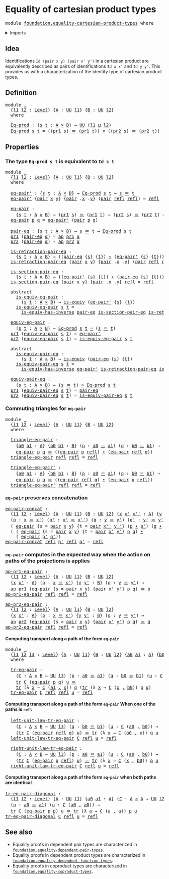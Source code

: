 # Equality of cartesian product types

<pre class="Agda"><a id="48" class="Keyword">module</a> <a id="55" href="foundation.equality-cartesian-product-types.html" class="Module">foundation.equality-cartesian-product-types</a> <a id="99" class="Keyword">where</a>
</pre>
<details><summary>Imports</summary>

<pre class="Agda"><a id="155" class="Keyword">open</a> <a id="160" class="Keyword">import</a> <a id="167" href="foundation.action-on-identifications-functions.html" class="Module">foundation.action-on-identifications-functions</a>
<a id="214" class="Keyword">open</a> <a id="219" class="Keyword">import</a> <a id="226" href="foundation.dependent-pair-types.html" class="Module">foundation.dependent-pair-types</a>
<a id="258" class="Keyword">open</a> <a id="263" class="Keyword">import</a> <a id="270" href="foundation.universe-levels.html" class="Module">foundation.universe-levels</a>

<a id="298" class="Keyword">open</a> <a id="303" class="Keyword">import</a> <a id="310" href="foundation-core.cartesian-product-types.html" class="Module">foundation-core.cartesian-product-types</a>
<a id="350" class="Keyword">open</a> <a id="355" class="Keyword">import</a> <a id="362" href="foundation-core.equivalences.html" class="Module">foundation-core.equivalences</a>
<a id="391" class="Keyword">open</a> <a id="396" class="Keyword">import</a> <a id="403" href="foundation-core.function-types.html" class="Module">foundation-core.function-types</a>
<a id="434" class="Keyword">open</a> <a id="439" class="Keyword">import</a> <a id="446" href="foundation-core.homotopies.html" class="Module">foundation-core.homotopies</a>
<a id="473" class="Keyword">open</a> <a id="478" class="Keyword">import</a> <a id="485" href="foundation-core.identity-types.html" class="Module">foundation-core.identity-types</a>
<a id="516" class="Keyword">open</a> <a id="521" class="Keyword">import</a> <a id="528" href="foundation-core.transport.html" class="Module">foundation-core.transport</a>
</pre>
</details>

## Idea

Identifications `Id (pair x y) (pair x' y')` in a cartesian product are
equivalently described as pairs of identifications `Id x x'` and `Id y y'`. This
provides us with a characterization of the identity type of cartesian product
types.

## Definition

<pre class="Agda"><a id="842" class="Keyword">module</a> <a id="849" href="foundation.equality-cartesian-product-types.html#849" class="Module">_</a>
  <a id="853" class="Symbol">{</a><a id="854" href="foundation.equality-cartesian-product-types.html#854" class="Bound">l1</a> <a id="857" href="foundation.equality-cartesian-product-types.html#857" class="Bound">l2</a> <a id="860" class="Symbol">:</a> <a id="862" href="Agda.Primitive.html#591" class="Postulate">Level</a><a id="867" class="Symbol">}</a> <a id="869" class="Symbol">{</a><a id="870" href="foundation.equality-cartesian-product-types.html#870" class="Bound">A</a> <a id="872" class="Symbol">:</a> <a id="874" href="Agda.Primitive.html#320" class="Primitive">UU</a> <a id="877" href="foundation.equality-cartesian-product-types.html#854" class="Bound">l1</a><a id="879" class="Symbol">}</a> <a id="881" class="Symbol">{</a><a id="882" href="foundation.equality-cartesian-product-types.html#882" class="Bound">B</a> <a id="884" class="Symbol">:</a> <a id="886" href="Agda.Primitive.html#320" class="Primitive">UU</a> <a id="889" href="foundation.equality-cartesian-product-types.html#857" class="Bound">l2</a><a id="891" class="Symbol">}</a>
  <a id="895" class="Keyword">where</a>

  <a id="904" href="foundation.equality-cartesian-product-types.html#904" class="Function">Eq-prod</a> <a id="912" class="Symbol">:</a> <a id="914" class="Symbol">(</a><a id="915" href="foundation.equality-cartesian-product-types.html#915" class="Bound">s</a> <a id="917" href="foundation.equality-cartesian-product-types.html#917" class="Bound">t</a> <a id="919" class="Symbol">:</a> <a id="921" href="foundation.equality-cartesian-product-types.html#870" class="Bound">A</a> <a id="923" href="foundation-core.cartesian-product-types.html#529" class="Function Operator">×</a> <a id="925" href="foundation.equality-cartesian-product-types.html#882" class="Bound">B</a><a id="926" class="Symbol">)</a> <a id="928" class="Symbol">→</a> <a id="930" href="Agda.Primitive.html#320" class="Primitive">UU</a> <a id="933" class="Symbol">(</a><a id="934" href="foundation.equality-cartesian-product-types.html#854" class="Bound">l1</a> <a id="937" href="Agda.Primitive.html#804" class="Primitive Operator">⊔</a> <a id="939" href="foundation.equality-cartesian-product-types.html#857" class="Bound">l2</a><a id="941" class="Symbol">)</a>
  <a id="945" href="foundation.equality-cartesian-product-types.html#904" class="Function">Eq-prod</a> <a id="953" href="foundation.equality-cartesian-product-types.html#953" class="Bound">s</a> <a id="955" href="foundation.equality-cartesian-product-types.html#955" class="Bound">t</a> <a id="957" class="Symbol">=</a> <a id="959" class="Symbol">((</a><a id="961" href="foundation.dependent-pair-types.html#603" class="Field">pr1</a> <a id="965" href="foundation.equality-cartesian-product-types.html#953" class="Bound">s</a><a id="966" class="Symbol">)</a> <a id="968" href="foundation-core.identity-types.html#5608" class="Function Operator">＝</a> <a id="970" class="Symbol">(</a><a id="971" href="foundation.dependent-pair-types.html#603" class="Field">pr1</a> <a id="975" href="foundation.equality-cartesian-product-types.html#955" class="Bound">t</a><a id="976" class="Symbol">))</a> <a id="979" href="foundation-core.cartesian-product-types.html#529" class="Function Operator">×</a> <a id="981" class="Symbol">((</a><a id="983" href="foundation.dependent-pair-types.html#615" class="Field">pr2</a> <a id="987" href="foundation.equality-cartesian-product-types.html#953" class="Bound">s</a><a id="988" class="Symbol">)</a> <a id="990" href="foundation-core.identity-types.html#5608" class="Function Operator">＝</a> <a id="992" class="Symbol">(</a><a id="993" href="foundation.dependent-pair-types.html#615" class="Field">pr2</a> <a id="997" href="foundation.equality-cartesian-product-types.html#955" class="Bound">t</a><a id="998" class="Symbol">))</a>
</pre>
## Properties

### The type `Eq-prod s t` is equivalent to `Id s t`

<pre class="Agda"><a id="1083" class="Keyword">module</a> <a id="1090" href="foundation.equality-cartesian-product-types.html#1090" class="Module">_</a>
  <a id="1094" class="Symbol">{</a><a id="1095" href="foundation.equality-cartesian-product-types.html#1095" class="Bound">l1</a> <a id="1098" href="foundation.equality-cartesian-product-types.html#1098" class="Bound">l2</a> <a id="1101" class="Symbol">:</a> <a id="1103" href="Agda.Primitive.html#591" class="Postulate">Level</a><a id="1108" class="Symbol">}</a> <a id="1110" class="Symbol">{</a><a id="1111" href="foundation.equality-cartesian-product-types.html#1111" class="Bound">A</a> <a id="1113" class="Symbol">:</a> <a id="1115" href="Agda.Primitive.html#320" class="Primitive">UU</a> <a id="1118" href="foundation.equality-cartesian-product-types.html#1095" class="Bound">l1</a><a id="1120" class="Symbol">}</a> <a id="1122" class="Symbol">{</a><a id="1123" href="foundation.equality-cartesian-product-types.html#1123" class="Bound">B</a> <a id="1125" class="Symbol">:</a> <a id="1127" href="Agda.Primitive.html#320" class="Primitive">UU</a> <a id="1130" href="foundation.equality-cartesian-product-types.html#1098" class="Bound">l2</a><a id="1132" class="Symbol">}</a>
  <a id="1136" class="Keyword">where</a>

  <a id="1145" href="foundation.equality-cartesian-product-types.html#1145" class="Function">eq-pair&#39;</a> <a id="1154" class="Symbol">:</a> <a id="1156" class="Symbol">{</a><a id="1157" href="foundation.equality-cartesian-product-types.html#1157" class="Bound">s</a> <a id="1159" href="foundation.equality-cartesian-product-types.html#1159" class="Bound">t</a> <a id="1161" class="Symbol">:</a> <a id="1163" href="foundation.equality-cartesian-product-types.html#1111" class="Bound">A</a> <a id="1165" href="foundation-core.cartesian-product-types.html#529" class="Function Operator">×</a> <a id="1167" href="foundation.equality-cartesian-product-types.html#1123" class="Bound">B</a><a id="1168" class="Symbol">}</a> <a id="1170" class="Symbol">→</a> <a id="1172" href="foundation.equality-cartesian-product-types.html#904" class="Function">Eq-prod</a> <a id="1180" href="foundation.equality-cartesian-product-types.html#1157" class="Bound">s</a> <a id="1182" href="foundation.equality-cartesian-product-types.html#1159" class="Bound">t</a> <a id="1184" class="Symbol">→</a> <a id="1186" href="foundation.equality-cartesian-product-types.html#1157" class="Bound">s</a> <a id="1188" href="foundation-core.identity-types.html#5608" class="Function Operator">＝</a> <a id="1190" href="foundation.equality-cartesian-product-types.html#1159" class="Bound">t</a>
  <a id="1194" href="foundation.equality-cartesian-product-types.html#1145" class="Function">eq-pair&#39;</a> <a id="1203" class="Symbol">{</a><a id="1204" href="foundation.dependent-pair-types.html#586" class="InductiveConstructor">pair</a> <a id="1209" href="foundation.equality-cartesian-product-types.html#1209" class="Bound">x</a> <a id="1211" href="foundation.equality-cartesian-product-types.html#1211" class="Bound">y</a><a id="1212" class="Symbol">}</a> <a id="1214" class="Symbol">{</a><a id="1215" href="foundation.dependent-pair-types.html#586" class="InductiveConstructor">pair</a> <a id="1220" class="DottedPattern Symbol">.</a><a id="1221" href="foundation.equality-cartesian-product-types.html#1209" class="DottedPattern Bound">x</a> <a id="1223" class="DottedPattern Symbol">.</a><a id="1224" href="foundation.equality-cartesian-product-types.html#1211" class="DottedPattern Bound">y</a><a id="1225" class="Symbol">}</a> <a id="1227" class="Symbol">(</a><a id="1228" href="foundation.dependent-pair-types.html#586" class="InductiveConstructor">pair</a> <a id="1233" href="foundation-core.identity-types.html#5591" class="InductiveConstructor">refl</a> <a id="1238" href="foundation-core.identity-types.html#5591" class="InductiveConstructor">refl</a><a id="1242" class="Symbol">)</a> <a id="1244" class="Symbol">=</a> <a id="1246" href="foundation-core.identity-types.html#5591" class="InductiveConstructor">refl</a>

  <a id="1254" href="foundation.equality-cartesian-product-types.html#1254" class="Function">eq-pair</a> <a id="1262" class="Symbol">:</a>
    <a id="1268" class="Symbol">{</a><a id="1269" href="foundation.equality-cartesian-product-types.html#1269" class="Bound">s</a> <a id="1271" href="foundation.equality-cartesian-product-types.html#1271" class="Bound">t</a> <a id="1273" class="Symbol">:</a> <a id="1275" href="foundation.equality-cartesian-product-types.html#1111" class="Bound">A</a> <a id="1277" href="foundation-core.cartesian-product-types.html#529" class="Function Operator">×</a> <a id="1279" href="foundation.equality-cartesian-product-types.html#1123" class="Bound">B</a><a id="1280" class="Symbol">}</a> <a id="1282" class="Symbol">→</a> <a id="1284" class="Symbol">(</a><a id="1285" href="foundation.dependent-pair-types.html#603" class="Field">pr1</a> <a id="1289" href="foundation.equality-cartesian-product-types.html#1269" class="Bound">s</a><a id="1290" class="Symbol">)</a> <a id="1292" href="foundation-core.identity-types.html#5608" class="Function Operator">＝</a> <a id="1294" class="Symbol">(</a><a id="1295" href="foundation.dependent-pair-types.html#603" class="Field">pr1</a> <a id="1299" href="foundation.equality-cartesian-product-types.html#1271" class="Bound">t</a><a id="1300" class="Symbol">)</a> <a id="1302" class="Symbol">→</a> <a id="1304" class="Symbol">(</a><a id="1305" href="foundation.dependent-pair-types.html#615" class="Field">pr2</a> <a id="1309" href="foundation.equality-cartesian-product-types.html#1269" class="Bound">s</a><a id="1310" class="Symbol">)</a> <a id="1312" href="foundation-core.identity-types.html#5608" class="Function Operator">＝</a> <a id="1314" class="Symbol">(</a><a id="1315" href="foundation.dependent-pair-types.html#615" class="Field">pr2</a> <a id="1319" href="foundation.equality-cartesian-product-types.html#1271" class="Bound">t</a><a id="1320" class="Symbol">)</a> <a id="1322" class="Symbol">→</a> <a id="1324" href="foundation.equality-cartesian-product-types.html#1269" class="Bound">s</a> <a id="1326" href="foundation-core.identity-types.html#5608" class="Function Operator">＝</a> <a id="1328" href="foundation.equality-cartesian-product-types.html#1271" class="Bound">t</a>
  <a id="1332" href="foundation.equality-cartesian-product-types.html#1254" class="Function">eq-pair</a> <a id="1340" href="foundation.equality-cartesian-product-types.html#1340" class="Bound">p</a> <a id="1342" href="foundation.equality-cartesian-product-types.html#1342" class="Bound">q</a> <a id="1344" class="Symbol">=</a> <a id="1346" href="foundation.equality-cartesian-product-types.html#1145" class="Function">eq-pair&#39;</a> <a id="1355" class="Symbol">(</a><a id="1356" href="foundation.dependent-pair-types.html#586" class="InductiveConstructor">pair</a> <a id="1361" href="foundation.equality-cartesian-product-types.html#1340" class="Bound">p</a> <a id="1363" href="foundation.equality-cartesian-product-types.html#1342" class="Bound">q</a><a id="1364" class="Symbol">)</a>

  <a id="1369" href="foundation.equality-cartesian-product-types.html#1369" class="Function">pair-eq</a> <a id="1377" class="Symbol">:</a> <a id="1379" class="Symbol">{</a><a id="1380" href="foundation.equality-cartesian-product-types.html#1380" class="Bound">s</a> <a id="1382" href="foundation.equality-cartesian-product-types.html#1382" class="Bound">t</a> <a id="1384" class="Symbol">:</a> <a id="1386" href="foundation.equality-cartesian-product-types.html#1111" class="Bound">A</a> <a id="1388" href="foundation-core.cartesian-product-types.html#529" class="Function Operator">×</a> <a id="1390" href="foundation.equality-cartesian-product-types.html#1123" class="Bound">B</a><a id="1391" class="Symbol">}</a> <a id="1393" class="Symbol">→</a> <a id="1395" href="foundation.equality-cartesian-product-types.html#1380" class="Bound">s</a> <a id="1397" href="foundation-core.identity-types.html#5608" class="Function Operator">＝</a> <a id="1399" href="foundation.equality-cartesian-product-types.html#1382" class="Bound">t</a> <a id="1401" class="Symbol">→</a> <a id="1403" href="foundation.equality-cartesian-product-types.html#904" class="Function">Eq-prod</a> <a id="1411" href="foundation.equality-cartesian-product-types.html#1380" class="Bound">s</a> <a id="1413" href="foundation.equality-cartesian-product-types.html#1382" class="Bound">t</a>
  <a id="1417" href="foundation.dependent-pair-types.html#603" class="Field">pr1</a> <a id="1421" class="Symbol">(</a><a id="1422" href="foundation.equality-cartesian-product-types.html#1369" class="Function">pair-eq</a> <a id="1430" href="foundation.equality-cartesian-product-types.html#1430" class="Bound">α</a><a id="1431" class="Symbol">)</a> <a id="1433" class="Symbol">=</a> <a id="1435" href="foundation.action-on-identifications-functions.html#768" class="Function">ap</a> <a id="1438" href="foundation.dependent-pair-types.html#603" class="Field">pr1</a> <a id="1442" href="foundation.equality-cartesian-product-types.html#1430" class="Bound">α</a>
  <a id="1446" href="foundation.dependent-pair-types.html#615" class="Field">pr2</a> <a id="1450" class="Symbol">(</a><a id="1451" href="foundation.equality-cartesian-product-types.html#1369" class="Function">pair-eq</a> <a id="1459" href="foundation.equality-cartesian-product-types.html#1459" class="Bound">α</a><a id="1460" class="Symbol">)</a> <a id="1462" class="Symbol">=</a> <a id="1464" href="foundation.action-on-identifications-functions.html#768" class="Function">ap</a> <a id="1467" href="foundation.dependent-pair-types.html#615" class="Field">pr2</a> <a id="1471" href="foundation.equality-cartesian-product-types.html#1459" class="Bound">α</a>

  <a id="1476" href="foundation.equality-cartesian-product-types.html#1476" class="Function">is-retraction-pair-eq</a> <a id="1498" class="Symbol">:</a>
    <a id="1504" class="Symbol">{</a><a id="1505" href="foundation.equality-cartesian-product-types.html#1505" class="Bound">s</a> <a id="1507" href="foundation.equality-cartesian-product-types.html#1507" class="Bound">t</a> <a id="1509" class="Symbol">:</a> <a id="1511" href="foundation.equality-cartesian-product-types.html#1111" class="Bound">A</a> <a id="1513" href="foundation-core.cartesian-product-types.html#529" class="Function Operator">×</a> <a id="1515" href="foundation.equality-cartesian-product-types.html#1123" class="Bound">B</a><a id="1516" class="Symbol">}</a> <a id="1518" class="Symbol">→</a> <a id="1520" class="Symbol">((</a><a id="1522" href="foundation.equality-cartesian-product-types.html#1369" class="Function">pair-eq</a> <a id="1530" class="Symbol">{</a><a id="1531" href="foundation.equality-cartesian-product-types.html#1505" class="Bound">s</a><a id="1532" class="Symbol">}</a> <a id="1534" class="Symbol">{</a><a id="1535" href="foundation.equality-cartesian-product-types.html#1507" class="Bound">t</a><a id="1536" class="Symbol">})</a> <a id="1539" href="foundation-core.function-types.html#440" class="Function Operator">∘</a> <a id="1541" class="Symbol">(</a><a id="1542" href="foundation.equality-cartesian-product-types.html#1145" class="Function">eq-pair&#39;</a> <a id="1551" class="Symbol">{</a><a id="1552" href="foundation.equality-cartesian-product-types.html#1505" class="Bound">s</a><a id="1553" class="Symbol">}</a> <a id="1555" class="Symbol">{</a><a id="1556" href="foundation.equality-cartesian-product-types.html#1507" class="Bound">t</a><a id="1557" class="Symbol">}))</a> <a id="1561" href="foundation-core.homotopies.html#2268" class="Function Operator">~</a> <a id="1563" href="foundation-core.function-types.html#307" class="Function">id</a>
  <a id="1568" href="foundation.equality-cartesian-product-types.html#1476" class="Function">is-retraction-pair-eq</a> <a id="1590" class="Symbol">{</a><a id="1591" href="foundation.dependent-pair-types.html#586" class="InductiveConstructor">pair</a> <a id="1596" href="foundation.equality-cartesian-product-types.html#1596" class="Bound">x</a> <a id="1598" href="foundation.equality-cartesian-product-types.html#1598" class="Bound">y</a><a id="1599" class="Symbol">}</a> <a id="1601" class="Symbol">{</a><a id="1602" href="foundation.dependent-pair-types.html#586" class="InductiveConstructor">pair</a> <a id="1607" class="DottedPattern Symbol">.</a><a id="1608" href="foundation.equality-cartesian-product-types.html#1596" class="DottedPattern Bound">x</a> <a id="1610" class="DottedPattern Symbol">.</a><a id="1611" href="foundation.equality-cartesian-product-types.html#1598" class="DottedPattern Bound">y</a><a id="1612" class="Symbol">}</a> <a id="1614" class="Symbol">(</a><a id="1615" href="foundation.dependent-pair-types.html#586" class="InductiveConstructor">pair</a> <a id="1620" href="foundation-core.identity-types.html#5591" class="InductiveConstructor">refl</a> <a id="1625" href="foundation-core.identity-types.html#5591" class="InductiveConstructor">refl</a><a id="1629" class="Symbol">)</a> <a id="1631" class="Symbol">=</a> <a id="1633" href="foundation-core.identity-types.html#5591" class="InductiveConstructor">refl</a>

  <a id="1641" href="foundation.equality-cartesian-product-types.html#1641" class="Function">is-section-pair-eq</a> <a id="1660" class="Symbol">:</a>
    <a id="1666" class="Symbol">{</a><a id="1667" href="foundation.equality-cartesian-product-types.html#1667" class="Bound">s</a> <a id="1669" href="foundation.equality-cartesian-product-types.html#1669" class="Bound">t</a> <a id="1671" class="Symbol">:</a> <a id="1673" href="foundation.equality-cartesian-product-types.html#1111" class="Bound">A</a> <a id="1675" href="foundation-core.cartesian-product-types.html#529" class="Function Operator">×</a> <a id="1677" href="foundation.equality-cartesian-product-types.html#1123" class="Bound">B</a><a id="1678" class="Symbol">}</a> <a id="1680" class="Symbol">→</a> <a id="1682" class="Symbol">((</a><a id="1684" href="foundation.equality-cartesian-product-types.html#1145" class="Function">eq-pair&#39;</a> <a id="1693" class="Symbol">{</a><a id="1694" href="foundation.equality-cartesian-product-types.html#1667" class="Bound">s</a><a id="1695" class="Symbol">}</a> <a id="1697" class="Symbol">{</a><a id="1698" href="foundation.equality-cartesian-product-types.html#1669" class="Bound">t</a><a id="1699" class="Symbol">})</a> <a id="1702" href="foundation-core.function-types.html#440" class="Function Operator">∘</a> <a id="1704" class="Symbol">(</a><a id="1705" href="foundation.equality-cartesian-product-types.html#1369" class="Function">pair-eq</a> <a id="1713" class="Symbol">{</a><a id="1714" href="foundation.equality-cartesian-product-types.html#1667" class="Bound">s</a><a id="1715" class="Symbol">}</a> <a id="1717" class="Symbol">{</a><a id="1718" href="foundation.equality-cartesian-product-types.html#1669" class="Bound">t</a><a id="1719" class="Symbol">}))</a> <a id="1723" href="foundation-core.homotopies.html#2268" class="Function Operator">~</a> <a id="1725" href="foundation-core.function-types.html#307" class="Function">id</a>
  <a id="1730" href="foundation.equality-cartesian-product-types.html#1641" class="Function">is-section-pair-eq</a> <a id="1749" class="Symbol">{</a><a id="1750" href="foundation.dependent-pair-types.html#586" class="InductiveConstructor">pair</a> <a id="1755" href="foundation.equality-cartesian-product-types.html#1755" class="Bound">x</a> <a id="1757" href="foundation.equality-cartesian-product-types.html#1757" class="Bound">y</a><a id="1758" class="Symbol">}</a> <a id="1760" class="Symbol">{</a><a id="1761" href="foundation.dependent-pair-types.html#586" class="InductiveConstructor">pair</a> <a id="1766" class="DottedPattern Symbol">.</a><a id="1767" href="foundation.equality-cartesian-product-types.html#1755" class="DottedPattern Bound">x</a> <a id="1769" class="DottedPattern Symbol">.</a><a id="1770" href="foundation.equality-cartesian-product-types.html#1757" class="DottedPattern Bound">y</a><a id="1771" class="Symbol">}</a> <a id="1773" href="foundation-core.identity-types.html#5591" class="InductiveConstructor">refl</a> <a id="1778" class="Symbol">=</a> <a id="1780" href="foundation-core.identity-types.html#5591" class="InductiveConstructor">refl</a>

  <a id="1788" class="Keyword">abstract</a>
    <a id="1801" href="foundation.equality-cartesian-product-types.html#1801" class="Function">is-equiv-eq-pair</a> <a id="1818" class="Symbol">:</a>
      <a id="1826" class="Symbol">(</a><a id="1827" href="foundation.equality-cartesian-product-types.html#1827" class="Bound">s</a> <a id="1829" href="foundation.equality-cartesian-product-types.html#1829" class="Bound">t</a> <a id="1831" class="Symbol">:</a> <a id="1833" href="foundation.equality-cartesian-product-types.html#1111" class="Bound">A</a> <a id="1835" href="foundation-core.cartesian-product-types.html#529" class="Function Operator">×</a> <a id="1837" href="foundation.equality-cartesian-product-types.html#1123" class="Bound">B</a><a id="1838" class="Symbol">)</a> <a id="1840" class="Symbol">→</a> <a id="1842" href="foundation-core.equivalences.html#1259" class="Function">is-equiv</a> <a id="1851" class="Symbol">(</a><a id="1852" href="foundation.equality-cartesian-product-types.html#1145" class="Function">eq-pair&#39;</a> <a id="1861" class="Symbol">{</a><a id="1862" href="foundation.equality-cartesian-product-types.html#1827" class="Bound">s</a><a id="1863" class="Symbol">}</a> <a id="1865" class="Symbol">{</a><a id="1866" href="foundation.equality-cartesian-product-types.html#1829" class="Bound">t</a><a id="1867" class="Symbol">})</a>
    <a id="1874" href="foundation.equality-cartesian-product-types.html#1801" class="Function">is-equiv-eq-pair</a> <a id="1891" href="foundation.equality-cartesian-product-types.html#1891" class="Bound">s</a> <a id="1893" href="foundation.equality-cartesian-product-types.html#1893" class="Bound">t</a> <a id="1895" class="Symbol">=</a>
      <a id="1903" href="foundation-core.equivalences.html#4304" class="Function">is-equiv-has-inverse</a> <a id="1924" href="foundation.equality-cartesian-product-types.html#1369" class="Function">pair-eq</a> <a id="1932" href="foundation.equality-cartesian-product-types.html#1641" class="Function">is-section-pair-eq</a> <a id="1951" href="foundation.equality-cartesian-product-types.html#1476" class="Function">is-retraction-pair-eq</a>

  <a id="1976" href="foundation.equality-cartesian-product-types.html#1976" class="Function">equiv-eq-pair</a> <a id="1990" class="Symbol">:</a>
    <a id="1996" class="Symbol">(</a><a id="1997" href="foundation.equality-cartesian-product-types.html#1997" class="Bound">s</a> <a id="1999" href="foundation.equality-cartesian-product-types.html#1999" class="Bound">t</a> <a id="2001" class="Symbol">:</a> <a id="2003" href="foundation.equality-cartesian-product-types.html#1111" class="Bound">A</a> <a id="2005" href="foundation-core.cartesian-product-types.html#529" class="Function Operator">×</a> <a id="2007" href="foundation.equality-cartesian-product-types.html#1123" class="Bound">B</a><a id="2008" class="Symbol">)</a> <a id="2010" class="Symbol">→</a> <a id="2012" href="foundation.equality-cartesian-product-types.html#904" class="Function">Eq-prod</a> <a id="2020" href="foundation.equality-cartesian-product-types.html#1997" class="Bound">s</a> <a id="2022" href="foundation.equality-cartesian-product-types.html#1999" class="Bound">t</a> <a id="2024" href="foundation-core.equivalences.html#1334" class="Function Operator">≃</a> <a id="2026" class="Symbol">(</a><a id="2027" href="foundation.equality-cartesian-product-types.html#1997" class="Bound">s</a> <a id="2029" href="foundation-core.identity-types.html#5608" class="Function Operator">＝</a> <a id="2031" href="foundation.equality-cartesian-product-types.html#1999" class="Bound">t</a><a id="2032" class="Symbol">)</a>
  <a id="2036" href="foundation.dependent-pair-types.html#603" class="Field">pr1</a> <a id="2040" class="Symbol">(</a><a id="2041" href="foundation.equality-cartesian-product-types.html#1976" class="Function">equiv-eq-pair</a> <a id="2055" href="foundation.equality-cartesian-product-types.html#2055" class="Bound">s</a> <a id="2057" href="foundation.equality-cartesian-product-types.html#2057" class="Bound">t</a><a id="2058" class="Symbol">)</a> <a id="2060" class="Symbol">=</a> <a id="2062" href="foundation.equality-cartesian-product-types.html#1145" class="Function">eq-pair&#39;</a>
  <a id="2073" href="foundation.dependent-pair-types.html#615" class="Field">pr2</a> <a id="2077" class="Symbol">(</a><a id="2078" href="foundation.equality-cartesian-product-types.html#1976" class="Function">equiv-eq-pair</a> <a id="2092" href="foundation.equality-cartesian-product-types.html#2092" class="Bound">s</a> <a id="2094" href="foundation.equality-cartesian-product-types.html#2094" class="Bound">t</a><a id="2095" class="Symbol">)</a> <a id="2097" class="Symbol">=</a> <a id="2099" href="foundation.equality-cartesian-product-types.html#1801" class="Function">is-equiv-eq-pair</a> <a id="2116" href="foundation.equality-cartesian-product-types.html#2092" class="Bound">s</a> <a id="2118" href="foundation.equality-cartesian-product-types.html#2094" class="Bound">t</a>

  <a id="2123" class="Keyword">abstract</a>
    <a id="2136" href="foundation.equality-cartesian-product-types.html#2136" class="Function">is-equiv-pair-eq</a> <a id="2153" class="Symbol">:</a>
      <a id="2161" class="Symbol">(</a><a id="2162" href="foundation.equality-cartesian-product-types.html#2162" class="Bound">s</a> <a id="2164" href="foundation.equality-cartesian-product-types.html#2164" class="Bound">t</a> <a id="2166" class="Symbol">:</a> <a id="2168" href="foundation.equality-cartesian-product-types.html#1111" class="Bound">A</a> <a id="2170" href="foundation-core.cartesian-product-types.html#529" class="Function Operator">×</a> <a id="2172" href="foundation.equality-cartesian-product-types.html#1123" class="Bound">B</a><a id="2173" class="Symbol">)</a> <a id="2175" class="Symbol">→</a> <a id="2177" href="foundation-core.equivalences.html#1259" class="Function">is-equiv</a> <a id="2186" class="Symbol">(</a><a id="2187" href="foundation.equality-cartesian-product-types.html#1369" class="Function">pair-eq</a> <a id="2195" class="Symbol">{</a><a id="2196" href="foundation.equality-cartesian-product-types.html#2162" class="Bound">s</a><a id="2197" class="Symbol">}</a> <a id="2199" class="Symbol">{</a><a id="2200" href="foundation.equality-cartesian-product-types.html#2164" class="Bound">t</a><a id="2201" class="Symbol">})</a>
    <a id="2208" href="foundation.equality-cartesian-product-types.html#2136" class="Function">is-equiv-pair-eq</a> <a id="2225" href="foundation.equality-cartesian-product-types.html#2225" class="Bound">s</a> <a id="2227" href="foundation.equality-cartesian-product-types.html#2227" class="Bound">t</a> <a id="2229" class="Symbol">=</a>
      <a id="2237" href="foundation-core.equivalences.html#4304" class="Function">is-equiv-has-inverse</a> <a id="2258" href="foundation.equality-cartesian-product-types.html#1145" class="Function">eq-pair&#39;</a> <a id="2267" href="foundation.equality-cartesian-product-types.html#1476" class="Function">is-retraction-pair-eq</a> <a id="2289" href="foundation.equality-cartesian-product-types.html#1641" class="Function">is-section-pair-eq</a>

  <a id="2311" href="foundation.equality-cartesian-product-types.html#2311" class="Function">equiv-pair-eq</a> <a id="2325" class="Symbol">:</a>
    <a id="2331" class="Symbol">(</a><a id="2332" href="foundation.equality-cartesian-product-types.html#2332" class="Bound">s</a> <a id="2334" href="foundation.equality-cartesian-product-types.html#2334" class="Bound">t</a> <a id="2336" class="Symbol">:</a> <a id="2338" href="foundation.equality-cartesian-product-types.html#1111" class="Bound">A</a> <a id="2340" href="foundation-core.cartesian-product-types.html#529" class="Function Operator">×</a> <a id="2342" href="foundation.equality-cartesian-product-types.html#1123" class="Bound">B</a><a id="2343" class="Symbol">)</a> <a id="2345" class="Symbol">→</a> <a id="2347" class="Symbol">(</a><a id="2348" href="foundation.equality-cartesian-product-types.html#2332" class="Bound">s</a> <a id="2350" href="foundation-core.identity-types.html#5608" class="Function Operator">＝</a> <a id="2352" href="foundation.equality-cartesian-product-types.html#2334" class="Bound">t</a><a id="2353" class="Symbol">)</a> <a id="2355" href="foundation-core.equivalences.html#1334" class="Function Operator">≃</a> <a id="2357" href="foundation.equality-cartesian-product-types.html#904" class="Function">Eq-prod</a> <a id="2365" href="foundation.equality-cartesian-product-types.html#2332" class="Bound">s</a> <a id="2367" href="foundation.equality-cartesian-product-types.html#2334" class="Bound">t</a>
  <a id="2371" href="foundation.dependent-pair-types.html#603" class="Field">pr1</a> <a id="2375" class="Symbol">(</a><a id="2376" href="foundation.equality-cartesian-product-types.html#2311" class="Function">equiv-pair-eq</a> <a id="2390" href="foundation.equality-cartesian-product-types.html#2390" class="Bound">s</a> <a id="2392" href="foundation.equality-cartesian-product-types.html#2392" class="Bound">t</a><a id="2393" class="Symbol">)</a> <a id="2395" class="Symbol">=</a> <a id="2397" href="foundation.equality-cartesian-product-types.html#1369" class="Function">pair-eq</a>
  <a id="2407" href="foundation.dependent-pair-types.html#615" class="Field">pr2</a> <a id="2411" class="Symbol">(</a><a id="2412" href="foundation.equality-cartesian-product-types.html#2311" class="Function">equiv-pair-eq</a> <a id="2426" href="foundation.equality-cartesian-product-types.html#2426" class="Bound">s</a> <a id="2428" href="foundation.equality-cartesian-product-types.html#2428" class="Bound">t</a><a id="2429" class="Symbol">)</a> <a id="2431" class="Symbol">=</a> <a id="2433" href="foundation.equality-cartesian-product-types.html#2136" class="Function">is-equiv-pair-eq</a> <a id="2450" href="foundation.equality-cartesian-product-types.html#2426" class="Bound">s</a> <a id="2452" href="foundation.equality-cartesian-product-types.html#2428" class="Bound">t</a>
</pre>
### Commuting triangles for `eq-pair`

<pre class="Agda"><a id="2506" class="Keyword">module</a> <a id="2513" href="foundation.equality-cartesian-product-types.html#2513" class="Module">_</a>
  <a id="2517" class="Symbol">{</a><a id="2518" href="foundation.equality-cartesian-product-types.html#2518" class="Bound">l1</a> <a id="2521" href="foundation.equality-cartesian-product-types.html#2521" class="Bound">l2</a> <a id="2524" class="Symbol">:</a> <a id="2526" href="Agda.Primitive.html#591" class="Postulate">Level</a><a id="2531" class="Symbol">}</a> <a id="2533" class="Symbol">{</a><a id="2534" href="foundation.equality-cartesian-product-types.html#2534" class="Bound">A</a> <a id="2536" class="Symbol">:</a> <a id="2538" href="Agda.Primitive.html#320" class="Primitive">UU</a> <a id="2541" href="foundation.equality-cartesian-product-types.html#2518" class="Bound">l1</a><a id="2543" class="Symbol">}</a> <a id="2545" class="Symbol">{</a><a id="2546" href="foundation.equality-cartesian-product-types.html#2546" class="Bound">B</a> <a id="2548" class="Symbol">:</a> <a id="2550" href="Agda.Primitive.html#320" class="Primitive">UU</a> <a id="2553" href="foundation.equality-cartesian-product-types.html#2521" class="Bound">l2</a><a id="2555" class="Symbol">}</a>
  <a id="2559" class="Keyword">where</a>

  <a id="2568" href="foundation.equality-cartesian-product-types.html#2568" class="Function">triangle-eq-pair</a> <a id="2585" class="Symbol">:</a>
    <a id="2591" class="Symbol">{</a><a id="2592" href="foundation.equality-cartesian-product-types.html#2592" class="Bound">a0</a> <a id="2595" href="foundation.equality-cartesian-product-types.html#2595" class="Bound">a1</a> <a id="2598" class="Symbol">:</a> <a id="2600" href="foundation.equality-cartesian-product-types.html#2534" class="Bound">A</a><a id="2601" class="Symbol">}</a> <a id="2603" class="Symbol">{</a><a id="2604" href="foundation.equality-cartesian-product-types.html#2604" class="Bound">b0</a> <a id="2607" href="foundation.equality-cartesian-product-types.html#2607" class="Bound">b1</a> <a id="2610" class="Symbol">:</a> <a id="2612" href="foundation.equality-cartesian-product-types.html#2546" class="Bound">B</a><a id="2613" class="Symbol">}</a> <a id="2615" class="Symbol">(</a><a id="2616" href="foundation.equality-cartesian-product-types.html#2616" class="Bound">p</a> <a id="2618" class="Symbol">:</a> <a id="2620" href="foundation.equality-cartesian-product-types.html#2592" class="Bound">a0</a> <a id="2623" href="foundation-core.identity-types.html#5608" class="Function Operator">＝</a> <a id="2625" href="foundation.equality-cartesian-product-types.html#2595" class="Bound">a1</a><a id="2627" class="Symbol">)</a> <a id="2629" class="Symbol">(</a><a id="2630" href="foundation.equality-cartesian-product-types.html#2630" class="Bound">q</a> <a id="2632" class="Symbol">:</a> <a id="2634" href="foundation.equality-cartesian-product-types.html#2604" class="Bound">b0</a> <a id="2637" href="foundation-core.identity-types.html#5608" class="Function Operator">＝</a> <a id="2639" href="foundation.equality-cartesian-product-types.html#2607" class="Bound">b1</a><a id="2641" class="Symbol">)</a> <a id="2643" class="Symbol">→</a>
    <a id="2649" href="foundation.equality-cartesian-product-types.html#1254" class="Function">eq-pair</a> <a id="2657" href="foundation.equality-cartesian-product-types.html#2616" class="Bound">p</a> <a id="2659" href="foundation.equality-cartesian-product-types.html#2630" class="Bound">q</a> <a id="2661" href="foundation-core.identity-types.html#5608" class="Function Operator">＝</a> <a id="2663" class="Symbol">((</a><a id="2665" href="foundation.equality-cartesian-product-types.html#1254" class="Function">eq-pair</a> <a id="2673" href="foundation.equality-cartesian-product-types.html#2616" class="Bound">p</a> <a id="2675" href="foundation-core.identity-types.html#5591" class="InductiveConstructor">refl</a><a id="2679" class="Symbol">)</a> <a id="2681" href="foundation-core.identity-types.html#6541" class="Function Operator">∙</a> <a id="2683" class="Symbol">(</a><a id="2684" href="foundation.equality-cartesian-product-types.html#1254" class="Function">eq-pair</a> <a id="2692" href="foundation-core.identity-types.html#5591" class="InductiveConstructor">refl</a> <a id="2697" href="foundation.equality-cartesian-product-types.html#2630" class="Bound">q</a><a id="2698" class="Symbol">))</a>
  <a id="2703" href="foundation.equality-cartesian-product-types.html#2568" class="Function">triangle-eq-pair</a> <a id="2720" href="foundation-core.identity-types.html#5591" class="InductiveConstructor">refl</a> <a id="2725" href="foundation-core.identity-types.html#5591" class="InductiveConstructor">refl</a> <a id="2730" class="Symbol">=</a> <a id="2732" href="foundation-core.identity-types.html#5591" class="InductiveConstructor">refl</a>

  <a id="2740" href="foundation.equality-cartesian-product-types.html#2740" class="Function">triangle-eq-pair&#39;</a> <a id="2758" class="Symbol">:</a>
    <a id="2764" class="Symbol">{</a><a id="2765" href="foundation.equality-cartesian-product-types.html#2765" class="Bound">a0</a> <a id="2768" href="foundation.equality-cartesian-product-types.html#2768" class="Bound">a1</a> <a id="2771" class="Symbol">:</a> <a id="2773" href="foundation.equality-cartesian-product-types.html#2534" class="Bound">A</a><a id="2774" class="Symbol">}</a> <a id="2776" class="Symbol">{</a><a id="2777" href="foundation.equality-cartesian-product-types.html#2777" class="Bound">b0</a> <a id="2780" href="foundation.equality-cartesian-product-types.html#2780" class="Bound">b1</a> <a id="2783" class="Symbol">:</a> <a id="2785" href="foundation.equality-cartesian-product-types.html#2546" class="Bound">B</a><a id="2786" class="Symbol">}</a> <a id="2788" class="Symbol">(</a><a id="2789" href="foundation.equality-cartesian-product-types.html#2789" class="Bound">p</a> <a id="2791" class="Symbol">:</a> <a id="2793" href="foundation.equality-cartesian-product-types.html#2765" class="Bound">a0</a> <a id="2796" href="foundation-core.identity-types.html#5608" class="Function Operator">＝</a> <a id="2798" href="foundation.equality-cartesian-product-types.html#2768" class="Bound">a1</a><a id="2800" class="Symbol">)</a> <a id="2802" class="Symbol">(</a><a id="2803" href="foundation.equality-cartesian-product-types.html#2803" class="Bound">q</a> <a id="2805" class="Symbol">:</a> <a id="2807" href="foundation.equality-cartesian-product-types.html#2777" class="Bound">b0</a> <a id="2810" href="foundation-core.identity-types.html#5608" class="Function Operator">＝</a> <a id="2812" href="foundation.equality-cartesian-product-types.html#2780" class="Bound">b1</a><a id="2814" class="Symbol">)</a> <a id="2816" class="Symbol">→</a>
    <a id="2822" href="foundation.equality-cartesian-product-types.html#1254" class="Function">eq-pair</a> <a id="2830" href="foundation.equality-cartesian-product-types.html#2789" class="Bound">p</a> <a id="2832" href="foundation.equality-cartesian-product-types.html#2803" class="Bound">q</a> <a id="2834" href="foundation-core.identity-types.html#5608" class="Function Operator">＝</a> <a id="2836" class="Symbol">((</a><a id="2838" href="foundation.equality-cartesian-product-types.html#1254" class="Function">eq-pair</a> <a id="2846" href="foundation-core.identity-types.html#5591" class="InductiveConstructor">refl</a> <a id="2851" href="foundation.equality-cartesian-product-types.html#2803" class="Bound">q</a><a id="2852" class="Symbol">)</a> <a id="2854" href="foundation-core.identity-types.html#6541" class="Function Operator">∙</a> <a id="2856" class="Symbol">(</a><a id="2857" href="foundation.equality-cartesian-product-types.html#1254" class="Function">eq-pair</a> <a id="2865" href="foundation.equality-cartesian-product-types.html#2789" class="Bound">p</a> <a id="2867" href="foundation-core.identity-types.html#5591" class="InductiveConstructor">refl</a><a id="2871" class="Symbol">))</a>
  <a id="2876" href="foundation.equality-cartesian-product-types.html#2740" class="Function">triangle-eq-pair&#39;</a> <a id="2894" href="foundation-core.identity-types.html#5591" class="InductiveConstructor">refl</a> <a id="2899" href="foundation-core.identity-types.html#5591" class="InductiveConstructor">refl</a> <a id="2904" class="Symbol">=</a> <a id="2906" href="foundation-core.identity-types.html#5591" class="InductiveConstructor">refl</a>
</pre>
### `eq-pair` preserves concatenation

<pre class="Agda"><a id="eq-pair-concat"></a><a id="2963" href="foundation.equality-cartesian-product-types.html#2963" class="Function">eq-pair-concat</a> <a id="2978" class="Symbol">:</a>
  <a id="2982" class="Symbol">{</a><a id="2983" href="foundation.equality-cartesian-product-types.html#2983" class="Bound">l1</a> <a id="2986" href="foundation.equality-cartesian-product-types.html#2986" class="Bound">l2</a> <a id="2989" class="Symbol">:</a> <a id="2991" href="Agda.Primitive.html#591" class="Postulate">Level</a><a id="2996" class="Symbol">}</a> <a id="2998" class="Symbol">{</a><a id="2999" href="foundation.equality-cartesian-product-types.html#2999" class="Bound">A</a> <a id="3001" class="Symbol">:</a> <a id="3003" href="Agda.Primitive.html#320" class="Primitive">UU</a> <a id="3006" href="foundation.equality-cartesian-product-types.html#2983" class="Bound">l1</a><a id="3008" class="Symbol">}</a> <a id="3010" class="Symbol">{</a><a id="3011" href="foundation.equality-cartesian-product-types.html#3011" class="Bound">B</a> <a id="3013" class="Symbol">:</a> <a id="3015" href="Agda.Primitive.html#320" class="Primitive">UU</a> <a id="3018" href="foundation.equality-cartesian-product-types.html#2986" class="Bound">l2</a><a id="3020" class="Symbol">}</a> <a id="3022" class="Symbol">{</a><a id="3023" href="foundation.equality-cartesian-product-types.html#3023" class="Bound">x</a> <a id="3025" href="foundation.equality-cartesian-product-types.html#3025" class="Bound">x&#39;</a> <a id="3028" href="foundation.equality-cartesian-product-types.html#3028" class="Bound">x&#39;&#39;</a> <a id="3032" class="Symbol">:</a> <a id="3034" href="foundation.equality-cartesian-product-types.html#2999" class="Bound">A</a><a id="3035" class="Symbol">}</a> <a id="3037" class="Symbol">{</a><a id="3038" href="foundation.equality-cartesian-product-types.html#3038" class="Bound">y</a> <a id="3040" href="foundation.equality-cartesian-product-types.html#3040" class="Bound">y&#39;</a> <a id="3043" href="foundation.equality-cartesian-product-types.html#3043" class="Bound">y&#39;&#39;</a> <a id="3047" class="Symbol">:</a> <a id="3049" href="foundation.equality-cartesian-product-types.html#3011" class="Bound">B</a><a id="3050" class="Symbol">}</a>
  <a id="3054" class="Symbol">(</a><a id="3055" href="foundation.equality-cartesian-product-types.html#3055" class="Bound">p</a> <a id="3057" class="Symbol">:</a> <a id="3059" href="foundation.equality-cartesian-product-types.html#3023" class="Bound">x</a> <a id="3061" href="foundation-core.identity-types.html#5608" class="Function Operator">＝</a> <a id="3063" href="foundation.equality-cartesian-product-types.html#3025" class="Bound">x&#39;</a><a id="3065" class="Symbol">)</a> <a id="3067" class="Symbol">(</a><a id="3068" href="foundation.equality-cartesian-product-types.html#3068" class="Bound">p&#39;</a> <a id="3071" class="Symbol">:</a> <a id="3073" href="foundation.equality-cartesian-product-types.html#3025" class="Bound">x&#39;</a> <a id="3076" href="foundation-core.identity-types.html#5608" class="Function Operator">＝</a> <a id="3078" href="foundation.equality-cartesian-product-types.html#3028" class="Bound">x&#39;&#39;</a><a id="3081" class="Symbol">)</a> <a id="3083" class="Symbol">(</a><a id="3084" href="foundation.equality-cartesian-product-types.html#3084" class="Bound">q</a> <a id="3086" class="Symbol">:</a> <a id="3088" href="foundation.equality-cartesian-product-types.html#3038" class="Bound">y</a> <a id="3090" href="foundation-core.identity-types.html#5608" class="Function Operator">＝</a> <a id="3092" href="foundation.equality-cartesian-product-types.html#3040" class="Bound">y&#39;</a><a id="3094" class="Symbol">)</a> <a id="3096" class="Symbol">(</a><a id="3097" href="foundation.equality-cartesian-product-types.html#3097" class="Bound">q&#39;</a> <a id="3100" class="Symbol">:</a> <a id="3102" href="foundation.equality-cartesian-product-types.html#3040" class="Bound">y&#39;</a> <a id="3105" href="foundation-core.identity-types.html#5608" class="Function Operator">＝</a> <a id="3107" href="foundation.equality-cartesian-product-types.html#3043" class="Bound">y&#39;&#39;</a><a id="3110" class="Symbol">)</a> <a id="3112" class="Symbol">→</a>
  <a id="3116" class="Symbol">(</a> <a id="3118" href="foundation.equality-cartesian-product-types.html#1254" class="Function">eq-pair</a> <a id="3126" class="Symbol">{</a><a id="3127" class="Argument">s</a> <a id="3129" class="Symbol">=</a> <a id="3131" href="foundation.dependent-pair-types.html#586" class="InductiveConstructor">pair</a> <a id="3136" href="foundation.equality-cartesian-product-types.html#3023" class="Bound">x</a> <a id="3138" href="foundation.equality-cartesian-product-types.html#3038" class="Bound">y</a><a id="3139" class="Symbol">}</a> <a id="3141" class="Symbol">{</a><a id="3142" class="Argument">t</a> <a id="3144" class="Symbol">=</a> <a id="3146" href="foundation.dependent-pair-types.html#586" class="InductiveConstructor">pair</a> <a id="3151" href="foundation.equality-cartesian-product-types.html#3028" class="Bound">x&#39;&#39;</a> <a id="3155" href="foundation.equality-cartesian-product-types.html#3043" class="Bound">y&#39;&#39;</a><a id="3158" class="Symbol">}</a> <a id="3160" class="Symbol">(</a><a id="3161" href="foundation.equality-cartesian-product-types.html#3055" class="Bound">p</a> <a id="3163" href="foundation-core.identity-types.html#6541" class="Function Operator">∙</a> <a id="3165" href="foundation.equality-cartesian-product-types.html#3068" class="Bound">p&#39;</a><a id="3167" class="Symbol">)</a> <a id="3169" class="Symbol">(</a><a id="3170" href="foundation.equality-cartesian-product-types.html#3084" class="Bound">q</a> <a id="3172" href="foundation-core.identity-types.html#6541" class="Function Operator">∙</a> <a id="3174" href="foundation.equality-cartesian-product-types.html#3097" class="Bound">q&#39;</a><a id="3176" class="Symbol">))</a> <a id="3179" href="foundation-core.identity-types.html#5608" class="Function Operator">＝</a>
  <a id="3183" class="Symbol">(</a> <a id="3185" class="Symbol">(</a> <a id="3187" href="foundation.equality-cartesian-product-types.html#1254" class="Function">eq-pair</a> <a id="3195" class="Symbol">{</a><a id="3196" class="Argument">s</a> <a id="3198" class="Symbol">=</a> <a id="3200" href="foundation.dependent-pair-types.html#586" class="InductiveConstructor">pair</a> <a id="3205" href="foundation.equality-cartesian-product-types.html#3023" class="Bound">x</a> <a id="3207" href="foundation.equality-cartesian-product-types.html#3038" class="Bound">y</a><a id="3208" class="Symbol">}</a> <a id="3210" class="Symbol">{</a><a id="3211" class="Argument">t</a> <a id="3213" class="Symbol">=</a> <a id="3215" href="foundation.dependent-pair-types.html#586" class="InductiveConstructor">pair</a> <a id="3220" href="foundation.equality-cartesian-product-types.html#3025" class="Bound">x&#39;</a> <a id="3223" href="foundation.equality-cartesian-product-types.html#3040" class="Bound">y&#39;</a><a id="3225" class="Symbol">}</a> <a id="3227" href="foundation.equality-cartesian-product-types.html#3055" class="Bound">p</a> <a id="3229" href="foundation.equality-cartesian-product-types.html#3084" class="Bound">q</a><a id="3230" class="Symbol">)</a> <a id="3232" href="foundation-core.identity-types.html#6541" class="Function Operator">∙</a>
    <a id="3238" class="Symbol">(</a> <a id="3240" href="foundation.equality-cartesian-product-types.html#1254" class="Function">eq-pair</a> <a id="3248" href="foundation.equality-cartesian-product-types.html#3068" class="Bound">p&#39;</a> <a id="3251" href="foundation.equality-cartesian-product-types.html#3097" class="Bound">q&#39;</a><a id="3253" class="Symbol">))</a>
<a id="3256" href="foundation.equality-cartesian-product-types.html#2963" class="Function">eq-pair-concat</a> <a id="3271" href="foundation-core.identity-types.html#5591" class="InductiveConstructor">refl</a> <a id="3276" href="foundation.equality-cartesian-product-types.html#3276" class="Bound">p&#39;</a> <a id="3279" href="foundation-core.identity-types.html#5591" class="InductiveConstructor">refl</a> <a id="3284" href="foundation.equality-cartesian-product-types.html#3284" class="Bound">q&#39;</a> <a id="3287" class="Symbol">=</a> <a id="3289" href="foundation-core.identity-types.html#5591" class="InductiveConstructor">refl</a>
</pre>
### `eq-pair` computes in the expected way when the action on paths of the projections is applies

<pre class="Agda"><a id="ap-pr1-eq-pair"></a><a id="3406" href="foundation.equality-cartesian-product-types.html#3406" class="Function">ap-pr1-eq-pair</a> <a id="3421" class="Symbol">:</a>
  <a id="3425" class="Symbol">{</a><a id="3426" href="foundation.equality-cartesian-product-types.html#3426" class="Bound">l1</a> <a id="3429" href="foundation.equality-cartesian-product-types.html#3429" class="Bound">l2</a> <a id="3432" class="Symbol">:</a> <a id="3434" href="Agda.Primitive.html#591" class="Postulate">Level</a><a id="3439" class="Symbol">}</a> <a id="3441" class="Symbol">{</a><a id="3442" href="foundation.equality-cartesian-product-types.html#3442" class="Bound">A</a> <a id="3444" class="Symbol">:</a> <a id="3446" href="Agda.Primitive.html#320" class="Primitive">UU</a> <a id="3449" href="foundation.equality-cartesian-product-types.html#3426" class="Bound">l1</a><a id="3451" class="Symbol">}</a> <a id="3453" class="Symbol">{</a><a id="3454" href="foundation.equality-cartesian-product-types.html#3454" class="Bound">B</a> <a id="3456" class="Symbol">:</a> <a id="3458" href="Agda.Primitive.html#320" class="Primitive">UU</a> <a id="3461" href="foundation.equality-cartesian-product-types.html#3429" class="Bound">l2</a><a id="3463" class="Symbol">}</a>
  <a id="3467" class="Symbol">{</a><a id="3468" href="foundation.equality-cartesian-product-types.html#3468" class="Bound">x</a> <a id="3470" href="foundation.equality-cartesian-product-types.html#3470" class="Bound">x&#39;</a> <a id="3473" class="Symbol">:</a> <a id="3475" href="foundation.equality-cartesian-product-types.html#3442" class="Bound">A</a><a id="3476" class="Symbol">}</a> <a id="3478" class="Symbol">(</a><a id="3479" href="foundation.equality-cartesian-product-types.html#3479" class="Bound">p</a> <a id="3481" class="Symbol">:</a> <a id="3483" href="foundation.equality-cartesian-product-types.html#3468" class="Bound">x</a> <a id="3485" href="foundation-core.identity-types.html#5608" class="Function Operator">＝</a> <a id="3487" href="foundation.equality-cartesian-product-types.html#3470" class="Bound">x&#39;</a><a id="3489" class="Symbol">)</a> <a id="3491" class="Symbol">{</a><a id="3492" href="foundation.equality-cartesian-product-types.html#3492" class="Bound">y</a> <a id="3494" href="foundation.equality-cartesian-product-types.html#3494" class="Bound">y&#39;</a> <a id="3497" class="Symbol">:</a> <a id="3499" href="foundation.equality-cartesian-product-types.html#3454" class="Bound">B</a><a id="3500" class="Symbol">}</a> <a id="3502" class="Symbol">(</a><a id="3503" href="foundation.equality-cartesian-product-types.html#3503" class="Bound">q</a> <a id="3505" class="Symbol">:</a> <a id="3507" href="foundation.equality-cartesian-product-types.html#3492" class="Bound">y</a> <a id="3509" href="foundation-core.identity-types.html#5608" class="Function Operator">＝</a> <a id="3511" href="foundation.equality-cartesian-product-types.html#3494" class="Bound">y&#39;</a><a id="3513" class="Symbol">)</a> <a id="3515" class="Symbol">→</a>
  <a id="3519" href="foundation.action-on-identifications-functions.html#768" class="Function">ap</a> <a id="3522" href="foundation.dependent-pair-types.html#603" class="Field">pr1</a> <a id="3526" class="Symbol">(</a><a id="3527" href="foundation.equality-cartesian-product-types.html#1254" class="Function">eq-pair</a> <a id="3535" class="Symbol">{</a><a id="3536" class="Argument">s</a> <a id="3538" class="Symbol">=</a> <a id="3540" href="foundation.dependent-pair-types.html#586" class="InductiveConstructor">pair</a> <a id="3545" href="foundation.equality-cartesian-product-types.html#3468" class="Bound">x</a> <a id="3547" href="foundation.equality-cartesian-product-types.html#3492" class="Bound">y</a><a id="3548" class="Symbol">}</a> <a id="3550" class="Symbol">{</a><a id="3551" href="foundation.dependent-pair-types.html#586" class="InductiveConstructor">pair</a> <a id="3556" href="foundation.equality-cartesian-product-types.html#3470" class="Bound">x&#39;</a> <a id="3559" href="foundation.equality-cartesian-product-types.html#3494" class="Bound">y&#39;</a><a id="3561" class="Symbol">}</a> <a id="3563" href="foundation.equality-cartesian-product-types.html#3479" class="Bound">p</a> <a id="3565" href="foundation.equality-cartesian-product-types.html#3503" class="Bound">q</a><a id="3566" class="Symbol">)</a> <a id="3568" href="foundation-core.identity-types.html#5608" class="Function Operator">＝</a> <a id="3570" href="foundation.equality-cartesian-product-types.html#3479" class="Bound">p</a>
<a id="3572" href="foundation.equality-cartesian-product-types.html#3406" class="Function">ap-pr1-eq-pair</a> <a id="3587" href="foundation-core.identity-types.html#5591" class="InductiveConstructor">refl</a> <a id="3592" href="foundation-core.identity-types.html#5591" class="InductiveConstructor">refl</a> <a id="3597" class="Symbol">=</a> <a id="3599" href="foundation-core.identity-types.html#5591" class="InductiveConstructor">refl</a>

<a id="ap-pr2-eq-pair"></a><a id="3605" href="foundation.equality-cartesian-product-types.html#3605" class="Function">ap-pr2-eq-pair</a> <a id="3620" class="Symbol">:</a>
  <a id="3624" class="Symbol">{</a><a id="3625" href="foundation.equality-cartesian-product-types.html#3625" class="Bound">l1</a> <a id="3628" href="foundation.equality-cartesian-product-types.html#3628" class="Bound">l2</a> <a id="3631" class="Symbol">:</a> <a id="3633" href="Agda.Primitive.html#591" class="Postulate">Level</a><a id="3638" class="Symbol">}</a> <a id="3640" class="Symbol">{</a><a id="3641" href="foundation.equality-cartesian-product-types.html#3641" class="Bound">A</a> <a id="3643" class="Symbol">:</a> <a id="3645" href="Agda.Primitive.html#320" class="Primitive">UU</a> <a id="3648" href="foundation.equality-cartesian-product-types.html#3625" class="Bound">l1</a><a id="3650" class="Symbol">}</a> <a id="3652" class="Symbol">{</a><a id="3653" href="foundation.equality-cartesian-product-types.html#3653" class="Bound">B</a> <a id="3655" class="Symbol">:</a> <a id="3657" href="Agda.Primitive.html#320" class="Primitive">UU</a> <a id="3660" href="foundation.equality-cartesian-product-types.html#3628" class="Bound">l2</a><a id="3662" class="Symbol">}</a>
  <a id="3666" class="Symbol">{</a><a id="3667" href="foundation.equality-cartesian-product-types.html#3667" class="Bound">x</a> <a id="3669" href="foundation.equality-cartesian-product-types.html#3669" class="Bound">x&#39;</a> <a id="3672" class="Symbol">:</a> <a id="3674" href="foundation.equality-cartesian-product-types.html#3641" class="Bound">A</a><a id="3675" class="Symbol">}</a> <a id="3677" class="Symbol">(</a><a id="3678" href="foundation.equality-cartesian-product-types.html#3678" class="Bound">p</a> <a id="3680" class="Symbol">:</a> <a id="3682" href="foundation.equality-cartesian-product-types.html#3667" class="Bound">x</a> <a id="3684" href="foundation-core.identity-types.html#5608" class="Function Operator">＝</a> <a id="3686" href="foundation.equality-cartesian-product-types.html#3669" class="Bound">x&#39;</a><a id="3688" class="Symbol">)</a> <a id="3690" class="Symbol">{</a><a id="3691" href="foundation.equality-cartesian-product-types.html#3691" class="Bound">y</a> <a id="3693" href="foundation.equality-cartesian-product-types.html#3693" class="Bound">y&#39;</a> <a id="3696" class="Symbol">:</a> <a id="3698" href="foundation.equality-cartesian-product-types.html#3653" class="Bound">B</a><a id="3699" class="Symbol">}</a> <a id="3701" class="Symbol">(</a><a id="3702" href="foundation.equality-cartesian-product-types.html#3702" class="Bound">q</a> <a id="3704" class="Symbol">:</a> <a id="3706" href="foundation.equality-cartesian-product-types.html#3691" class="Bound">y</a> <a id="3708" href="foundation-core.identity-types.html#5608" class="Function Operator">＝</a> <a id="3710" href="foundation.equality-cartesian-product-types.html#3693" class="Bound">y&#39;</a><a id="3712" class="Symbol">)</a> <a id="3714" class="Symbol">→</a>
  <a id="3718" href="foundation.action-on-identifications-functions.html#768" class="Function">ap</a> <a id="3721" href="foundation.dependent-pair-types.html#615" class="Field">pr2</a> <a id="3725" class="Symbol">(</a><a id="3726" href="foundation.equality-cartesian-product-types.html#1254" class="Function">eq-pair</a> <a id="3734" class="Symbol">{</a><a id="3735" class="Argument">s</a> <a id="3737" class="Symbol">=</a> <a id="3739" href="foundation.dependent-pair-types.html#586" class="InductiveConstructor">pair</a> <a id="3744" href="foundation.equality-cartesian-product-types.html#3667" class="Bound">x</a> <a id="3746" href="foundation.equality-cartesian-product-types.html#3691" class="Bound">y</a><a id="3747" class="Symbol">}</a> <a id="3749" class="Symbol">{</a><a id="3750" href="foundation.dependent-pair-types.html#586" class="InductiveConstructor">pair</a> <a id="3755" href="foundation.equality-cartesian-product-types.html#3669" class="Bound">x&#39;</a> <a id="3758" href="foundation.equality-cartesian-product-types.html#3693" class="Bound">y&#39;</a><a id="3760" class="Symbol">}</a> <a id="3762" href="foundation.equality-cartesian-product-types.html#3678" class="Bound">p</a> <a id="3764" href="foundation.equality-cartesian-product-types.html#3702" class="Bound">q</a><a id="3765" class="Symbol">)</a> <a id="3767" href="foundation-core.identity-types.html#5608" class="Function Operator">＝</a> <a id="3769" href="foundation.equality-cartesian-product-types.html#3702" class="Bound">q</a>
<a id="3771" href="foundation.equality-cartesian-product-types.html#3605" class="Function">ap-pr2-eq-pair</a> <a id="3786" href="foundation-core.identity-types.html#5591" class="InductiveConstructor">refl</a> <a id="3791" href="foundation-core.identity-types.html#5591" class="InductiveConstructor">refl</a> <a id="3796" class="Symbol">=</a> <a id="3798" href="foundation-core.identity-types.html#5591" class="InductiveConstructor">refl</a>
</pre>
#### Computing transport along a path of the form `eq-pair`

<pre class="Agda"><a id="3877" class="Keyword">module</a> <a id="3884" href="foundation.equality-cartesian-product-types.html#3884" class="Module">_</a>
  <a id="3888" class="Symbol">{</a><a id="3889" href="foundation.equality-cartesian-product-types.html#3889" class="Bound">l1</a> <a id="3892" href="foundation.equality-cartesian-product-types.html#3892" class="Bound">l2</a> <a id="3895" href="foundation.equality-cartesian-product-types.html#3895" class="Bound">l3</a> <a id="3898" class="Symbol">:</a> <a id="3900" href="Agda.Primitive.html#591" class="Postulate">Level</a><a id="3905" class="Symbol">}</a> <a id="3907" class="Symbol">{</a><a id="3908" href="foundation.equality-cartesian-product-types.html#3908" class="Bound">A</a> <a id="3910" class="Symbol">:</a> <a id="3912" href="Agda.Primitive.html#320" class="Primitive">UU</a> <a id="3915" href="foundation.equality-cartesian-product-types.html#3889" class="Bound">l1</a><a id="3917" class="Symbol">}</a> <a id="3919" class="Symbol">{</a><a id="3920" href="foundation.equality-cartesian-product-types.html#3920" class="Bound">B</a> <a id="3922" class="Symbol">:</a> <a id="3924" href="Agda.Primitive.html#320" class="Primitive">UU</a> <a id="3927" href="foundation.equality-cartesian-product-types.html#3892" class="Bound">l2</a><a id="3929" class="Symbol">}</a> <a id="3931" class="Symbol">{</a><a id="3932" href="foundation.equality-cartesian-product-types.html#3932" class="Bound">a0</a> <a id="3935" href="foundation.equality-cartesian-product-types.html#3935" class="Bound">a1</a> <a id="3938" class="Symbol">:</a> <a id="3940" href="foundation.equality-cartesian-product-types.html#3908" class="Bound">A</a><a id="3941" class="Symbol">}</a> <a id="3943" class="Symbol">{</a><a id="3944" href="foundation.equality-cartesian-product-types.html#3944" class="Bound">b0</a> <a id="3947" href="foundation.equality-cartesian-product-types.html#3947" class="Bound">b1</a> <a id="3950" class="Symbol">:</a> <a id="3952" href="foundation.equality-cartesian-product-types.html#3920" class="Bound">B</a><a id="3953" class="Symbol">}</a>
  <a id="3957" class="Keyword">where</a>

  <a id="3966" href="foundation.equality-cartesian-product-types.html#3966" class="Function">tr-eq-pair</a> <a id="3977" class="Symbol">:</a>
    <a id="3983" class="Symbol">(</a><a id="3984" href="foundation.equality-cartesian-product-types.html#3984" class="Bound">C</a> <a id="3986" class="Symbol">:</a> <a id="3988" href="foundation.equality-cartesian-product-types.html#3908" class="Bound">A</a> <a id="3990" href="foundation-core.cartesian-product-types.html#529" class="Function Operator">×</a> <a id="3992" href="foundation.equality-cartesian-product-types.html#3920" class="Bound">B</a> <a id="3994" class="Symbol">→</a> <a id="3996" href="Agda.Primitive.html#320" class="Primitive">UU</a> <a id="3999" href="foundation.equality-cartesian-product-types.html#3895" class="Bound">l3</a><a id="4001" class="Symbol">)</a> <a id="4003" class="Symbol">(</a><a id="4004" href="foundation.equality-cartesian-product-types.html#4004" class="Bound">p</a> <a id="4006" class="Symbol">:</a> <a id="4008" href="foundation.equality-cartesian-product-types.html#3932" class="Bound">a0</a> <a id="4011" href="foundation-core.identity-types.html#5608" class="Function Operator">＝</a> <a id="4013" href="foundation.equality-cartesian-product-types.html#3935" class="Bound">a1</a><a id="4015" class="Symbol">)</a> <a id="4017" class="Symbol">(</a><a id="4018" href="foundation.equality-cartesian-product-types.html#4018" class="Bound">q</a> <a id="4020" class="Symbol">:</a> <a id="4022" href="foundation.equality-cartesian-product-types.html#3944" class="Bound">b0</a> <a id="4025" href="foundation-core.identity-types.html#5608" class="Function Operator">＝</a> <a id="4027" href="foundation.equality-cartesian-product-types.html#3947" class="Bound">b1</a><a id="4029" class="Symbol">)</a> <a id="4031" class="Symbol">(</a><a id="4032" href="foundation.equality-cartesian-product-types.html#4032" class="Bound">u</a> <a id="4034" class="Symbol">:</a> <a id="4036" href="foundation.equality-cartesian-product-types.html#3984" class="Bound">C</a> <a id="4038" class="Symbol">(</a><a id="4039" href="foundation.equality-cartesian-product-types.html#3932" class="Bound">a0</a> <a id="4042" href="foundation.dependent-pair-types.html#690" class="InductiveConstructor Operator">,</a> <a id="4044" href="foundation.equality-cartesian-product-types.html#3944" class="Bound">b0</a><a id="4046" class="Symbol">))</a> <a id="4049" class="Symbol">→</a>
    <a id="4055" href="foundation-core.transport.html#641" class="Function">tr</a> <a id="4058" href="foundation.equality-cartesian-product-types.html#3984" class="Bound">C</a> <a id="4060" class="Symbol">(</a><a id="4061" href="foundation.equality-cartesian-product-types.html#1254" class="Function">eq-pair</a> <a id="4069" href="foundation.equality-cartesian-product-types.html#4004" class="Bound">p</a> <a id="4071" href="foundation.equality-cartesian-product-types.html#4018" class="Bound">q</a><a id="4072" class="Symbol">)</a> <a id="4074" href="foundation.equality-cartesian-product-types.html#4032" class="Bound">u</a> <a id="4076" href="foundation-core.identity-types.html#5608" class="Function Operator">＝</a>
    <a id="4082" href="foundation-core.transport.html#641" class="Function">tr</a> <a id="4085" class="Symbol">(λ</a> <a id="4088" href="foundation.equality-cartesian-product-types.html#4088" class="Bound">x</a> <a id="4090" class="Symbol">→</a> <a id="4092" href="foundation.equality-cartesian-product-types.html#3984" class="Bound">C</a> <a id="4094" class="Symbol">(</a><a id="4095" href="foundation.equality-cartesian-product-types.html#3935" class="Bound">a1</a> <a id="4098" href="foundation.dependent-pair-types.html#690" class="InductiveConstructor Operator">,</a> <a id="4100" href="foundation.equality-cartesian-product-types.html#4088" class="Bound">x</a><a id="4101" class="Symbol">))</a> <a id="4104" href="foundation.equality-cartesian-product-types.html#4018" class="Bound">q</a> <a id="4106" class="Symbol">(</a><a id="4107" href="foundation-core.transport.html#641" class="Function">tr</a> <a id="4110" class="Symbol">(λ</a> <a id="4113" href="foundation.equality-cartesian-product-types.html#4113" class="Bound">x</a> <a id="4115" class="Symbol">→</a> <a id="4117" href="foundation.equality-cartesian-product-types.html#3984" class="Bound">C</a> <a id="4119" class="Symbol">(</a><a id="4120" href="foundation.equality-cartesian-product-types.html#4113" class="Bound">x</a> <a id="4122" href="foundation.dependent-pair-types.html#690" class="InductiveConstructor Operator">,</a> <a id="4124" href="foundation.equality-cartesian-product-types.html#3944" class="Bound">b0</a><a id="4126" class="Symbol">))</a> <a id="4129" href="foundation.equality-cartesian-product-types.html#4004" class="Bound">p</a> <a id="4131" href="foundation.equality-cartesian-product-types.html#4032" class="Bound">u</a><a id="4132" class="Symbol">)</a>
  <a id="4136" href="foundation.equality-cartesian-product-types.html#3966" class="Function">tr-eq-pair</a> <a id="4147" href="foundation.equality-cartesian-product-types.html#4147" class="Bound">C</a> <a id="4149" href="foundation-core.identity-types.html#5591" class="InductiveConstructor">refl</a> <a id="4154" href="foundation-core.identity-types.html#5591" class="InductiveConstructor">refl</a> <a id="4159" href="foundation.equality-cartesian-product-types.html#4159" class="Bound">u</a> <a id="4161" class="Symbol">=</a> <a id="4163" href="foundation-core.identity-types.html#5591" class="InductiveConstructor">refl</a>
</pre>
#### Computing transport along a path of the form `eq-pair` When one of the paths is `refl`

<pre class="Agda">  <a id="4276" href="foundation.equality-cartesian-product-types.html#4276" class="Function">left-unit-law-tr-eq-pair</a> <a id="4301" class="Symbol">:</a>
    <a id="4307" class="Symbol">(</a><a id="4308" href="foundation.equality-cartesian-product-types.html#4308" class="Bound">C</a> <a id="4310" class="Symbol">:</a> <a id="4312" href="foundation.equality-cartesian-product-types.html#3908" class="Bound">A</a> <a id="4314" href="foundation-core.cartesian-product-types.html#529" class="Function Operator">×</a> <a id="4316" href="foundation.equality-cartesian-product-types.html#3920" class="Bound">B</a> <a id="4318" class="Symbol">→</a> <a id="4320" href="Agda.Primitive.html#320" class="Primitive">UU</a> <a id="4323" href="foundation.equality-cartesian-product-types.html#3895" class="Bound">l3</a><a id="4325" class="Symbol">)</a> <a id="4327" class="Symbol">(</a><a id="4328" href="foundation.equality-cartesian-product-types.html#4328" class="Bound">q</a> <a id="4330" class="Symbol">:</a> <a id="4332" href="foundation.equality-cartesian-product-types.html#3944" class="Bound">b0</a> <a id="4335" href="foundation-core.identity-types.html#5608" class="Function Operator">＝</a> <a id="4337" href="foundation.equality-cartesian-product-types.html#3947" class="Bound">b1</a><a id="4339" class="Symbol">)</a> <a id="4341" class="Symbol">(</a><a id="4342" href="foundation.equality-cartesian-product-types.html#4342" class="Bound">u</a> <a id="4344" class="Symbol">:</a> <a id="4346" href="foundation.equality-cartesian-product-types.html#4308" class="Bound">C</a> <a id="4348" class="Symbol">(</a><a id="4349" href="foundation.equality-cartesian-product-types.html#3932" class="Bound">a0</a> <a id="4352" href="foundation.dependent-pair-types.html#690" class="InductiveConstructor Operator">,</a> <a id="4354" href="foundation.equality-cartesian-product-types.html#3944" class="Bound">b0</a><a id="4356" class="Symbol">))</a> <a id="4359" class="Symbol">→</a>
    <a id="4365" class="Symbol">(</a><a id="4366" href="foundation-core.transport.html#641" class="Function">tr</a> <a id="4369" href="foundation.equality-cartesian-product-types.html#4308" class="Bound">C</a> <a id="4371" class="Symbol">(</a><a id="4372" href="foundation.equality-cartesian-product-types.html#1254" class="Function">eq-pair</a> <a id="4380" href="foundation-core.identity-types.html#5591" class="InductiveConstructor">refl</a> <a id="4385" href="foundation.equality-cartesian-product-types.html#4328" class="Bound">q</a><a id="4386" class="Symbol">)</a> <a id="4388" href="foundation.equality-cartesian-product-types.html#4342" class="Bound">u</a><a id="4389" class="Symbol">)</a> <a id="4391" href="foundation-core.identity-types.html#5608" class="Function Operator">＝</a> <a id="4393" href="foundation-core.transport.html#641" class="Function">tr</a> <a id="4396" class="Symbol">(λ</a> <a id="4399" href="foundation.equality-cartesian-product-types.html#4399" class="Bound">x</a> <a id="4401" class="Symbol">→</a> <a id="4403" href="foundation.equality-cartesian-product-types.html#4308" class="Bound">C</a> <a id="4405" class="Symbol">(</a><a id="4406" href="foundation.equality-cartesian-product-types.html#3932" class="Bound">a0</a> <a id="4409" href="foundation.dependent-pair-types.html#690" class="InductiveConstructor Operator">,</a> <a id="4411" href="foundation.equality-cartesian-product-types.html#4399" class="Bound">x</a><a id="4412" class="Symbol">))</a> <a id="4415" href="foundation.equality-cartesian-product-types.html#4328" class="Bound">q</a> <a id="4417" href="foundation.equality-cartesian-product-types.html#4342" class="Bound">u</a>
  <a id="4421" href="foundation.equality-cartesian-product-types.html#4276" class="Function">left-unit-law-tr-eq-pair</a> <a id="4446" href="foundation.equality-cartesian-product-types.html#4446" class="Bound">C</a> <a id="4448" href="foundation-core.identity-types.html#5591" class="InductiveConstructor">refl</a> <a id="4453" href="foundation.equality-cartesian-product-types.html#4453" class="Bound">u</a> <a id="4455" class="Symbol">=</a> <a id="4457" href="foundation-core.identity-types.html#5591" class="InductiveConstructor">refl</a>

  <a id="4465" href="foundation.equality-cartesian-product-types.html#4465" class="Function">right-unit-law-tr-eq-pair</a> <a id="4491" class="Symbol">:</a>
    <a id="4497" class="Symbol">(</a><a id="4498" href="foundation.equality-cartesian-product-types.html#4498" class="Bound">C</a> <a id="4500" class="Symbol">:</a> <a id="4502" href="foundation.equality-cartesian-product-types.html#3908" class="Bound">A</a> <a id="4504" href="foundation-core.cartesian-product-types.html#529" class="Function Operator">×</a> <a id="4506" href="foundation.equality-cartesian-product-types.html#3920" class="Bound">B</a> <a id="4508" class="Symbol">→</a> <a id="4510" href="Agda.Primitive.html#320" class="Primitive">UU</a> <a id="4513" href="foundation.equality-cartesian-product-types.html#3895" class="Bound">l3</a><a id="4515" class="Symbol">)</a> <a id="4517" class="Symbol">(</a><a id="4518" href="foundation.equality-cartesian-product-types.html#4518" class="Bound">p</a> <a id="4520" class="Symbol">:</a> <a id="4522" href="foundation.equality-cartesian-product-types.html#3932" class="Bound">a0</a> <a id="4525" href="foundation-core.identity-types.html#5608" class="Function Operator">＝</a> <a id="4527" href="foundation.equality-cartesian-product-types.html#3935" class="Bound">a1</a><a id="4529" class="Symbol">)</a> <a id="4531" class="Symbol">(</a><a id="4532" href="foundation.equality-cartesian-product-types.html#4532" class="Bound">u</a> <a id="4534" class="Symbol">:</a> <a id="4536" href="foundation.equality-cartesian-product-types.html#4498" class="Bound">C</a> <a id="4538" class="Symbol">(</a><a id="4539" href="foundation.equality-cartesian-product-types.html#3932" class="Bound">a0</a> <a id="4542" href="foundation.dependent-pair-types.html#690" class="InductiveConstructor Operator">,</a> <a id="4544" href="foundation.equality-cartesian-product-types.html#3944" class="Bound">b0</a><a id="4546" class="Symbol">))</a> <a id="4549" class="Symbol">→</a>
    <a id="4555" class="Symbol">(</a><a id="4556" href="foundation-core.transport.html#641" class="Function">tr</a> <a id="4559" href="foundation.equality-cartesian-product-types.html#4498" class="Bound">C</a> <a id="4561" class="Symbol">(</a><a id="4562" href="foundation.equality-cartesian-product-types.html#1254" class="Function">eq-pair</a> <a id="4570" href="foundation.equality-cartesian-product-types.html#4518" class="Bound">p</a> <a id="4572" href="foundation-core.identity-types.html#5591" class="InductiveConstructor">refl</a><a id="4576" class="Symbol">)</a> <a id="4578" href="foundation.equality-cartesian-product-types.html#4532" class="Bound">u</a><a id="4579" class="Symbol">)</a> <a id="4581" href="foundation-core.identity-types.html#5608" class="Function Operator">＝</a> <a id="4583" href="foundation-core.transport.html#641" class="Function">tr</a> <a id="4586" class="Symbol">(λ</a> <a id="4589" href="foundation.equality-cartesian-product-types.html#4589" class="Bound">x</a> <a id="4591" class="Symbol">→</a> <a id="4593" href="foundation.equality-cartesian-product-types.html#4498" class="Bound">C</a> <a id="4595" class="Symbol">(</a><a id="4596" href="foundation.equality-cartesian-product-types.html#4589" class="Bound">x</a> <a id="4598" href="foundation.dependent-pair-types.html#690" class="InductiveConstructor Operator">,</a> <a id="4600" href="foundation.equality-cartesian-product-types.html#3944" class="Bound">b0</a><a id="4602" class="Symbol">))</a> <a id="4605" href="foundation.equality-cartesian-product-types.html#4518" class="Bound">p</a> <a id="4607" href="foundation.equality-cartesian-product-types.html#4532" class="Bound">u</a>
  <a id="4611" href="foundation.equality-cartesian-product-types.html#4465" class="Function">right-unit-law-tr-eq-pair</a> <a id="4637" href="foundation.equality-cartesian-product-types.html#4637" class="Bound">C</a> <a id="4639" href="foundation-core.identity-types.html#5591" class="InductiveConstructor">refl</a> <a id="4644" href="foundation.equality-cartesian-product-types.html#4644" class="Bound">u</a> <a id="4646" class="Symbol">=</a> <a id="4648" href="foundation-core.identity-types.html#5591" class="InductiveConstructor">refl</a>
</pre>
#### Computing transport along a path of the form `eq-pair` when both paths are identical

<pre class="Agda"><a id="tr-eq-pair-diagonal"></a><a id="4757" href="foundation.equality-cartesian-product-types.html#4757" class="Function">tr-eq-pair-diagonal</a> <a id="4777" class="Symbol">:</a>
  <a id="4781" class="Symbol">{</a><a id="4782" href="foundation.equality-cartesian-product-types.html#4782" class="Bound">l1</a> <a id="4785" href="foundation.equality-cartesian-product-types.html#4785" class="Bound">l2</a> <a id="4788" class="Symbol">:</a> <a id="4790" href="Agda.Primitive.html#591" class="Postulate">Level</a><a id="4795" class="Symbol">}</a> <a id="4797" class="Symbol">{</a><a id="4798" href="foundation.equality-cartesian-product-types.html#4798" class="Bound">A</a> <a id="4800" class="Symbol">:</a> <a id="4802" href="Agda.Primitive.html#320" class="Primitive">UU</a> <a id="4805" href="foundation.equality-cartesian-product-types.html#4782" class="Bound">l1</a><a id="4807" class="Symbol">}</a> <a id="4809" class="Symbol">{</a><a id="4810" href="foundation.equality-cartesian-product-types.html#4810" class="Bound">a0</a> <a id="4813" href="foundation.equality-cartesian-product-types.html#4813" class="Bound">a1</a> <a id="4816" class="Symbol">:</a> <a id="4818" href="foundation.equality-cartesian-product-types.html#4798" class="Bound">A</a><a id="4819" class="Symbol">}</a> <a id="4821" class="Symbol">(</a><a id="4822" href="foundation.equality-cartesian-product-types.html#4822" class="Bound">C</a> <a id="4824" class="Symbol">:</a> <a id="4826" href="foundation.equality-cartesian-product-types.html#4798" class="Bound">A</a> <a id="4828" href="foundation-core.cartesian-product-types.html#529" class="Function Operator">×</a> <a id="4830" href="foundation.equality-cartesian-product-types.html#4798" class="Bound">A</a> <a id="4832" class="Symbol">→</a> <a id="4834" href="Agda.Primitive.html#320" class="Primitive">UU</a> <a id="4837" href="foundation.equality-cartesian-product-types.html#4785" class="Bound">l2</a><a id="4839" class="Symbol">)</a>
  <a id="4843" class="Symbol">(</a><a id="4844" href="foundation.equality-cartesian-product-types.html#4844" class="Bound">p</a> <a id="4846" class="Symbol">:</a> <a id="4848" href="foundation.equality-cartesian-product-types.html#4810" class="Bound">a0</a> <a id="4851" href="foundation-core.identity-types.html#5608" class="Function Operator">＝</a> <a id="4853" href="foundation.equality-cartesian-product-types.html#4813" class="Bound">a1</a><a id="4855" class="Symbol">)</a> <a id="4857" class="Symbol">(</a><a id="4858" href="foundation.equality-cartesian-product-types.html#4858" class="Bound">u</a> <a id="4860" class="Symbol">:</a> <a id="4862" href="foundation.equality-cartesian-product-types.html#4822" class="Bound">C</a> <a id="4864" class="Symbol">(</a><a id="4865" href="foundation.equality-cartesian-product-types.html#4810" class="Bound">a0</a> <a id="4868" href="foundation.dependent-pair-types.html#690" class="InductiveConstructor Operator">,</a> <a id="4870" href="foundation.equality-cartesian-product-types.html#4810" class="Bound">a0</a><a id="4872" class="Symbol">))</a> <a id="4875" class="Symbol">→</a>
  <a id="4879" href="foundation-core.transport.html#641" class="Function">tr</a> <a id="4882" href="foundation.equality-cartesian-product-types.html#4822" class="Bound">C</a> <a id="4884" class="Symbol">(</a><a id="4885" href="foundation.equality-cartesian-product-types.html#1254" class="Function">eq-pair</a> <a id="4893" href="foundation.equality-cartesian-product-types.html#4844" class="Bound">p</a> <a id="4895" href="foundation.equality-cartesian-product-types.html#4844" class="Bound">p</a><a id="4896" class="Symbol">)</a> <a id="4898" href="foundation.equality-cartesian-product-types.html#4858" class="Bound">u</a> <a id="4900" href="foundation-core.identity-types.html#5608" class="Function Operator">＝</a> <a id="4902" href="foundation-core.transport.html#641" class="Function">tr</a> <a id="4905" class="Symbol">(λ</a> <a id="4908" href="foundation.equality-cartesian-product-types.html#4908" class="Bound">a</a> <a id="4910" class="Symbol">→</a> <a id="4912" href="foundation.equality-cartesian-product-types.html#4822" class="Bound">C</a> <a id="4914" class="Symbol">(</a><a id="4915" href="foundation.equality-cartesian-product-types.html#4908" class="Bound">a</a> <a id="4917" href="foundation.dependent-pair-types.html#690" class="InductiveConstructor Operator">,</a> <a id="4919" href="foundation.equality-cartesian-product-types.html#4908" class="Bound">a</a><a id="4920" class="Symbol">))</a> <a id="4923" href="foundation.equality-cartesian-product-types.html#4844" class="Bound">p</a> <a id="4925" href="foundation.equality-cartesian-product-types.html#4858" class="Bound">u</a>
<a id="4927" href="foundation.equality-cartesian-product-types.html#4757" class="Function">tr-eq-pair-diagonal</a> <a id="4947" href="foundation.equality-cartesian-product-types.html#4947" class="Bound">C</a> <a id="4949" href="foundation-core.identity-types.html#5591" class="InductiveConstructor">refl</a> <a id="4954" href="foundation.equality-cartesian-product-types.html#4954" class="Bound">u</a> <a id="4956" class="Symbol">=</a> <a id="4958" href="foundation-core.identity-types.html#5591" class="InductiveConstructor">refl</a>
</pre>
## See also

- Equality proofs in dependent pair types are characterized in
  [`foundation.equality-dependent-pair-types`](foundation.equality-dependent-pair-types.md).
- Equality proofs in dependent product types are characterized in
  [`foundation.equality-dependent-function-types`](foundation.equality-dependent-function-types.md).
- Equality proofs in coproduct types are characterized in
  [`foundation.equality-coproduct-types`](foundation.equality-coproduct-types.md).

